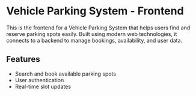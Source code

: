 ﻿# Vehicle Parking System - Frontend

This is the frontend for a Vehicle Parking System that helps users find and reserve parking spots easily. Built using modern web technologies, it connects to a backend to manage bookings, availability, and user data.

## Features
- Search and book available parking spots
- User authentication
- Real-time slot updates
